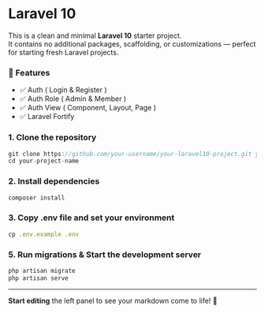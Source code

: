 # Laravel 10
This is a clean and minimal **Laravel 10** starter project.  
It contains no additional packages, scaffolding, or customizations — perfect for starting fresh Laravel projects.


### 🚀 Features
- ✅ Auth ( Login & Register )
- ✅ Auth Role ( Admin & Member )
- ✅ Auth View ( Component, Layout, Page )
- ✅ Laravel Fortify 

### 1. Clone the repository
```javascript
git clone https://github.com/your-username/your-laravel10-project.git your-project-name
cd your-project-name
```

### 2. Install dependencies
```javascript
composer install
```

### 3. Copy .env file and set your environment
```javascript
cp .env.example .env
```

### 5. Run migrations & Start the development server
```javascript
php artisan migrate
php artisan serve
```
---

**Start editing** the left panel to see your markdown come to life! 🚀
